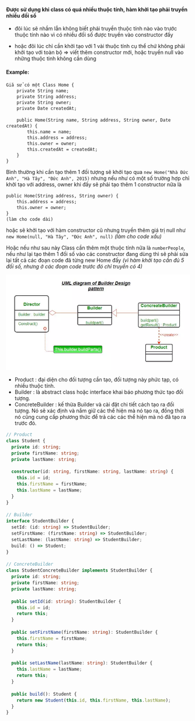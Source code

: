 #### Được sử dụng khi class có quá nhiều thuộc tính, hàm khởi tạo phải truyền nhiều đối số 

- đôi lúc sẽ nhầm lẫn không biết phải truyền thuộc tính nào vào trước thuộc tính nào vì có nhiều đối số được truyền vào constructor đấy

- hoặc đôi lúc chỉ cần khởi tạo với 1 vài thuộc tính cụ thể chứ không phải khởi tạo với toàn bộ => viết thêm constructor mới, hoặc truyền null vào những thuộc tinh không cần dùng

#### Example:

```
Giă sử có một Class Home {
    private String name;
    private String address;
    private String owner; 
    private Date createdAt;

    public Home(String name, String address, String owner, Date createdAt) {
        this.name = name;
        this.address = address;
        this.owner = owner;
        this.createdAt = createdAt;
    }
}
```

Bình thường khi cần tạo thêm 1 đối tượng sẽ khởi tạo qua ``new Home("Nhà Đức Anh", "Hà Tây", "Đức Anh", 2015)`` nhưng nếu như có một số trường hợp chỉ khởi tạo với address, owner khi đấy sẽ phải tạo thêm 1 constructor nữa là 

```
public Home(String address, String owner) {
    this.address = address;
    this.owner = owner;
}
(làm cho code dài)
```

hoặc sẽ khởi tạo với hàm constructor cũ nhưng truyền thêm giá trị null như ``new Home(null, "Hà Tây", "Đức Anh", null)`` <i>(làm cho code xấu) </i>

Hoặc nếu như sau này Class cần thêm một thuộc tính nữa là ``numberPeople``, nếu như lại tạo thêm 1 đối số vào các constructor đang dùng thì sẽ phải sửa lại tất cả các đoạn code đã từng new Home đấy <i>(vì hàm khởi tạo cần đủ 5 đối số, nhưng ở các đoạn code trước đó chỉ truyền có 4)</i>


![](5bbe2638-a212-4d14-adc3-36a037c27dd9.webp)
- Product : đại diện cho đối tượng cần tạo, đối tượng này phức tạp, có nhiều thuộc tính.
- Builder : là abstract class hoặc interface khai báo phương thức tạo đối tượng.
- ConcreteBuilder : kế thừa Builder và cài đặt chi tiết cách tạo ra đối tượng. Nó sẽ xác định và nắm giữ các thể hiện mà nó tạo ra, đồng thời nó cũng cung cấp phương thức để trả các các thể hiện mà nó đã tạo ra trước đó.


```typescript
// Product
class Student {
  private id: string;
  private firstName: string;
  private lastName: string;

  constructor(id: string, firstName: string, lastName: string) {
    this.id = id;
    this.firstName = firstName;
    this.lastName = lastName;
  }
}

// Builder
interface StudentBuilder {
  setId: (id: string) => StudentBuilder;
  setFirstName: (firstName: string) => StudentBuilder;
  setLastName: (lastName: string) => StudentBuilder;
  build: () => Student;
}

// ConcreteBuilder
class StudentConcreteBuilder implements StudentBuilder {
  private id: string;
  private firstName: string;
  private lastName: string;

  public setId(id: string): StudentBuilder {
    this.id = id;
    return this;
  }

  public setFirstName(firstName: string): StudentBuilder {
    this.firstName = firstName;
    return this;
  }

  public setLastName(lastName: string): StudentBuilder {
    this.lastName = lastName;
    return this;
  }

  public build(): Student {
    return new Student(this.id, this.firstName, this.lastName);
  }
}
```